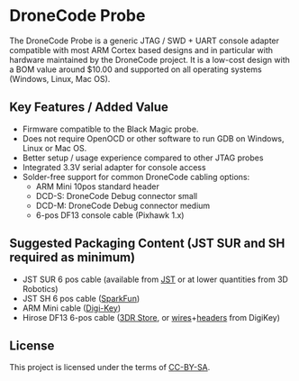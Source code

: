 # DroneCode Probe

The DroneCode Probe is a generic JTAG / SWD + UART console adapter compatible with most ARM Cortex based
designs and in particular with hardware maintained by the DroneCode project.
It is a low-cost design with a BOM value around $10.00​ and supported on all operating systems (Windows, Linux, Mac OS).

## Key Features / Added Value

- Firmware compatible to the Black Magic probe.
- Does not require OpenOCD or other software to run GDB on Windows, Linux or Mac OS.
- Better setup / usage experience compared to other JTAG probes
- Integrated 3.3V serial adapter for console access
- Solder-free support for common DroneCode cabling options:
  - ARM Mini 10pos standard header
  - DCD-S: DroneCode Debug connector small
  - DCD-M: DroneCode Debug connector medium
  - 6-pos DF13 console cable (Pixhawk 1.x)

## Suggested Packaging Content (JST SUR and SH required as minimum)

- JST SUR 6 pos cable (available from [JST](http://www.jst.com/home9.html) or at lower quantities from 3D Robotics)
- JST SH 6 pos cable ([SparkFun](https://www.sparkfun.com/products/9123))
- ARM Mini cable ([Digi-Key](http://www.digikey.com/product-search/en?x=0&y=0&lang=en&site=us&KeyWords=FFSD-05-D-06.00-01-N))
- Hirose DF13 6-pos cable ([3DR Store](https://store.3drobotics.com/products/df13-6-position-connector-15-cm), or [wires](http://www.digikey.com/product-detail/en/H4BBT-10104-W8/H4BBT-10104-W8-ND/425449)+[headers](http://www.digikey.com/product-search/en?KeyWords=DF13-6S-1.25C&WT.z_header=search_go) from DigiKey)

## License

This project is licensed under the terms of [CC-BY-SA](https://creativecommons.org/licenses/by-sa/3.0/).
